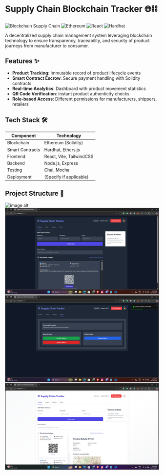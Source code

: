 # Supply Chain Blockchain Tracker 🌐⛓

![Blockchain Supply Chain](https://img.shields.io/badge/Blockchain-Supply_Chain-blue)
![Ethereum](https://img.shields.io/badge/Ethereum-Smart_Contracts-blueviolet)
![React](https://img.shields.io/badge/Frontend-React-61DAFB)
![Hardhat](https://img.shields.io/badge/Backend-Hardhat-yellow)

A decentralized supply chain management system leveraging blockchain technology to ensure transparency, traceability, and security of product journeys from manufacturer to consumer.

## Features ✨

- **Product Tracking**: Immutable record of product lifecycle events
- **Smart Contract Escrow**: Secure payment handling with Solidity contracts
- **Real-time Analytics**: Dashboard with product movement statistics
- **QR Code Verification**: Instant product authenticity checks
- **Role-based Access**: Different permissions for manufacturers, shippers, retailers

## Tech Stack 🛠️

| Component          | Technology |
|--------------------|------------|
| Blockchain         | Ethereum (Solidity) |
| Smart Contracts    | Hardhat, Ethers.js |
| Frontend           | React, Vite, TailwindCSS |
| Backend            | Node.js, Express |
| Testing            | Chai, Mocha |
| Deployment         | (Specify if applicable) |

## Project Structure 📂

![image alt](https://github.com/sathishkevinmitnick/Kevin-project/blob/a26156e7080aeaa015e83d3a9a012a3930a3eaa4/Screenshot%20(259).png)
![image alt](https://github.com/sathishkevinmitnick/Supply-Chain-Managment-Blockchain/blob/2191992b2cb8996861a70e2a5cda14544f1ab7e6/Screenshot%20(290).png)
![image alt](https://github.com/sathishkevinmitnick/Supply-Chain-Managment-Blockchain/blob/2d5b8f10aeafb7d95e6222830315ad19dca801a7/Screenshot%20(291).png)
![image alt](https://github.com/sathishkevinmitnick/Supply-Chain-Managment-Blockchain/blob/7487803e2386e3b56b0a4115d4e1bfd90fcca238/Screenshot%20(306).png)
